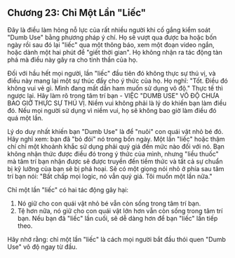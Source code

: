 ## Chương 23: Chỉ Một Lần "Liếc"

Đây là điều làm hỏng nỗ lực của rất nhiều người khi cố gắng kiểm soát "Dumb Use" bằng phương pháp ý chí. Họ sẽ vượt qua được ba hoặc bốn ngày rồi sau đó lại "liếc" qua một thông báo, xem một đoạn video ngắn, hoặc dành một hai phút để "giết thời gian". Họ không nhận ra tác động tàn phá mà điều này gây ra cho tinh thần của họ.

Đối với hầu hết mọi người, lần "liếc" đầu tiên đó không thực sự thú vị, và điều này mang lại một sự thúc đẩy cho ý thức của họ. Họ nghĩ: "Tốt. Điều đó không vui vẻ gì. Mình đang mất dần ham muốn sử dụng vô độ." Thực tế thì ngược lại. Hãy làm rõ trong tâm trí bạn - VIỆC "DUMB USE" VÔ ĐỘ CHƯA BAO GIỜ THỰC SỰ THÚ VỊ. Niềm vui không phải là lý do khiến bạn làm điều đó. Nếu mọi người sử dụng vì niềm vui, họ sẽ không bao giờ làm điều đó quá một lần.

Lý do duy nhất khiến bạn "Dumb Use" là để "nuôi" con quái vật nhỏ bé đó. Hãy nghĩ xem: bạn đã "bỏ đói" nó trong bốn ngày. Một lần "liếc" hoặc thậm chí chỉ một khoảnh khắc sử dụng phải quý giá đến mức nào đối với nó. Bạn không nhận thức được điều đó trong ý thức của mình, nhưng "liều thuốc" mà tâm trí bạn nhận được sẽ được truyền đến tiềm thức và tất cả sự chuẩn bị kỹ lưỡng của bạn sẽ bị phá hoại. Sẽ có một giọng nói nhỏ ở phía sau tâm trí bạn nói: "Bất chấp mọi logic, nó vẫn quý giá. Tôi muốn một lần nữa."

Chỉ một lần "liếc" có hai tác động gây hại:

1.  Nó giữ cho con quái vật nhỏ bé vẫn còn sống trong tâm trí bạn.
2.  Tệ hơn nữa, nó giữ cho con quái vật lớn hơn vẫn còn sống trong tâm trí bạn. Nếu bạn đã "liếc" lần cuối, sẽ dễ dàng hơn để bạn "liếc" lần tiếp theo.

Hãy nhớ rằng: chỉ một lần "liếc" là cách mọi người bắt đầu thói quen "Dumb Use" vô độ ngay từ đầu.